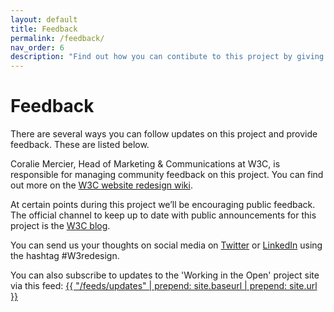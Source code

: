 ```yaml
---
layout: default
title: Feedback
permalink: /feedback/
nav_order: 6
description: "Find out how you can contibute to this project by giving feedback."
---
```

# Feedback

There are several ways you can follow updates on this project and provide feedback. These are listed below.

Coralie Mercier, Head of Marketing & Communications at W3C, is responsible for managing community feedback on this project. You can find out more on the [W3C website redesign wiki](https://www.w3.org/wiki/2020_website_redesign).

At certain points during this project we’ll be encouraging public feedback. The official channel to keep up to date with public announcements for this project is the
    [W3C blog](https://www.w3.org/blog/category/website-redesign/).

You can send us your thoughts on social media on [Twitter](https://twitter.com/studio24) or
    [LinkedIn](https://www.linkedin.com/company/studio24ltd/) using the hashtag #W3redesign.

You can also subscribe to updates to the 'Working in the Open' project site via this feed: <a href="/feeds/updates.xml">{{ "/feeds/updates" | prepend: site.baseurl | prepend: site.url }}</a>
